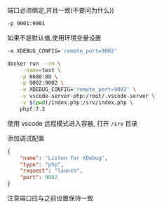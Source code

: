 端口必须绑定,并且一致(不要问为什么))
``` bash
-p 9001:9001
```

如果不是默认值,使用环境变量设置
``` bash
-e XDEBUG_CONFIG='remote_port=9002'
```

``` bash
docker run --rm \
    --name=test \
    -p 8088:80 \
    -p 9002:9002 \
    -e XDEBUG_CONFIG='remote_port=9002' \
    -v vscode-server-php:/root/.vscode-server \
    -v $(pwd)/index.php:/srv/index.php \
    phpf:7.2
```

使用 vscode 远程模式进入容器, 打开 `/srv` 目录

添加调试配置
``` json
{
    "name": "Listen for XDebug",
    "type": "php",
    "request": "launch",
    "port": 9002
}
```
注意端口应与之前设置保持一致
